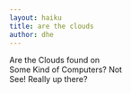 ```yaml
---
layout: haiku
title: are the clouds
author: dhe
---
```

Are the Clouds found on <br>
Some Kind of Computers? Not <br>
See! Really up there? <br>
```